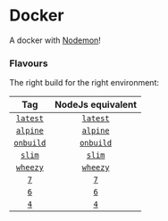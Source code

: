 # Docker
A docker with [Nodemon](https://nodemon.io/)!

### Flavours
The right build for the right environment:

|  Tag  | NodeJs equivalent | 
| :---: | :---------------: |
| [`latest`](https://github.com/vitta-health/docker-nodemon/blob/master/Dockerfile)     | [`latest`](https://github.com/nodejs/docker-node/blob/66084ef79197a4fd1198568fb41bd547ee62b8ae/7.7/Dockerfile) |
| [`alpine`](https://github.com/vitta-health/docker-nodemon/blob/alpine/Dockerfile)     | [`alpine`](https://github.com/nodejs/docker-node/blob/66084ef79197a4fd1198568fb41bd547ee62b8ae/7.7/alpine/Dockerfile) |
| [`onbuild`](https://github.com/vitta-health/docker-nodemon/blob/onbuild/Dockerfile)   | [`onbuild`](https://github.com/nodejs/docker-node/blob/66084ef79197a4fd1198568fb41bd547ee62b8ae/7.7/onbuild/Dockerfile) |
| [`slim`](https://github.com/vitta-health/docker-nodemon/blob/slim/Dockerfile)         | [`slim`](https://github.com/nodejs/docker-node/blob/66084ef79197a4fd1198568fb41bd547ee62b8ae/7.7/slim/Dockerfile) |
| [`wheezy`](https://github.com/vitta-health/docker-nodemon/blob/wheezy/Dockerfile)     | [`wheezy`](https://github.com/nodejs/docker-node/blob/66084ef79197a4fd1198568fb41bd547ee62b8ae/7.7/wheezy/Dockerfile) |
| [`7`](https://github.com/vitta-health/docker-nodemon/blob/7/Dockerfile)               | [`7`](https://github.com/nodejs/docker-node/blob/66084ef79197a4fd1198568fb41bd547ee62b8ae/7.7/Dockerfile) |
| [`6`](https://github.com/vitta-health/docker-nodemon/blob/6/Dockerfile)               | [`6`](https://github.com/nodejs/docker-node/blob/debf4ea17cee8c078df632e975ea69f1969094c0/6.10/Dockerfile) |
| [`4`](https://github.com/vitta-health/docker-nodemon/blob/4/Dockerfile)               | [`4`](https://github.com/nodejs/docker-node/blob/debf4ea17cee8c078df632e975ea69f1969094c0/4.8/Dockerfile) |
